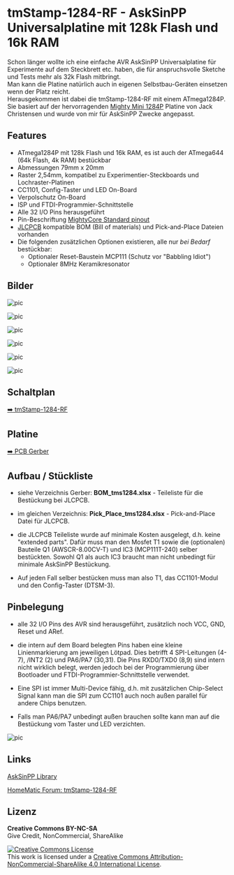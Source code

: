 
# tmStamp-1284-RF - AskSinPP Universalplatine mit 128k Flash und 16k RAM

Schon länger wollte ich eine einfache AVR AskSinPP Universalplatine für Experimente auf dem Steckbrett etc. haben, die für anspruchsvolle Sketche und Tests mehr als 32k Flash mitbringt.<br>
Man kann die Platine natürlich auch in eigenen Selbstbau-Geräten einsetzen wenn der Platz reicht.<br>
Herausgekommen ist dabei die tmStamp-1284-RF mit einem ATmega1284P.<br>
Sie basiert auf der hervorragenden [Mighty Mini 1284P](https://github.com/JChristensen/mini1284) Platine von Jack Christensen und wurde von mir für AskSinPP Zwecke angepasst.


## Features

- ATmega1284P mit 128k Flash und 16k RAM, es ist auch der ATmega644 (64k Flash, 4k RAM) bestückbar
- Abmessungen 79mm x 20mm
- Raster 2,54mm, kompatibel zu Experimentier-Steckboards und Lochraster-Platinen
- CC1101, Config-Taster und LED On-Board
- Verpolschutz On-Board
- ISP und FTDI-Programmier-Schnittstelle
- Alle 32 I/O Pins herausgeführt
- Pin-Beschriftung [MightyCore Standard pinout](https://github.com/MCUdude/MightyCore)
- [JLCPCB](https://jlcpcb.com/) kompatible BOM (Bill of materials) und Pick-and-Place Dateien vorhanden
- Die folgenden zusätzlichen Optionen existieren, alle nur *bei Bedarf* bestückbar:
  - Optionaler Reset-Baustein MCP111 (Schutz vor "Babbling Idiot")
  - Optionaler 8MHz Keramikresonator


## Bilder

![pic](Images/tmStamp-1284-RF_01.png)

![pic](Images/tmStamp-1284-RF_02.jpg)

![pic](Images/tmStamp-1284-RF_03.jpg)

![pic](Images/tmStamp-1284-RF_04.jpg)

![pic](Images/tmStamp-1284-RF_05.jpg)

![pic](Images/tmStamp-1284-RF_FreqTest.png)


## Schaltplan

[:arrow_right: tmStamp-1284-RF](https://github.com/TomMajor/SmartHome/tree/master/PCB/tmStamp-1284-RF/Files/tmStamp-1284-RF.pdf)


## Platine

[:arrow_right: PCB Gerber](Gerber)


## Aufbau / Stückliste

- siehe Verzeichnis Gerber: **BOM_tms1284.xlsx** - Teileliste für die Bestückung bei JLCPCB.

- im gleichen Verzeichnis: **Pick_Place_tms1284.xlsx** - Pick-and-Place Datei für JLCPCB.

- die JLCPCB Teileliste wurde auf minimale Kosten ausgelegt, d.h. keine "extended parts". Dafür muss man den Mosfet T1 sowie die (optionalen) Bauteile Q1 (AWSCR-8.00CV-T) und IC3 (MCP111T-240) selber bestückten. Sowohl Q1 als auch IC3 braucht man nicht unbedingt für minimale AskSinPP Bestückung.

- Auf jeden Fall selber bestücken muss man also T1, das CC1101-Modul und den Config-Taster (DTSM-3).


## Pinbelegung

- alle 32 I/O Pins des AVR sind herausgeführt, zusätzlich noch VCC, GND, Reset und ARef.

- die intern auf dem Board belegten Pins haben eine kleine Linienmarkierung am jeweiligen Lötpad. Dies betrifft 4 SPI-Leitungen (4-7), /INT2 (2) und PA6/PA7 (30,31). Die Pins RXD0/TXD0 (8,9) sind intern nicht wirklich belegt, werden jedoch bei der Programmierung über Bootloader und FTDI-Programmier-Schnittstelle verwendet.

- Eine SPI ist immer Multi-Device fähig, d.h. mit zusätzlichen Chip-Select Signal kann man die SPI zum CC1101 auch noch außen parallel für andere Chips benutzen.

- Falls man PA6/PA7 unbedingt außen brauchen sollte kann man auf die Bestückung vom Taster und LED verzichten.

![pic](Images/tmStamp-1284-RF_06.png)


## Links

[AskSinPP Library](https://github.com/pa-pa/AskSinPP)

[HomeMatic Forum: tmStamp-1284-RF](https://homematic-forum.de/forum/viewtopic.php?f=76&t=71463)


## Lizenz

**Creative Commons BY-NC-SA**<br>
Give Credit, NonCommercial, ShareAlike

<a rel="license" href="http://creativecommons.org/licenses/by-nc-sa/4.0/"><img alt="Creative Commons License" style="border-width:0" src="https://i.creativecommons.org/l/by-nc-sa/4.0/88x31.png" /></a><br />This work is licensed under a <a rel="license" href="http://creativecommons.org/licenses/by-nc-sa/4.0/">Creative Commons Attribution-NonCommercial-ShareAlike 4.0 International License</a>.
